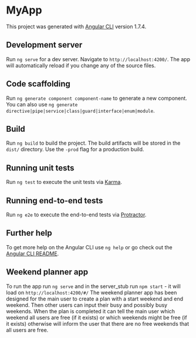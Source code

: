 # MyApp

This project was generated with [Angular CLI](https://github.com/angular/angular-cli) version 1.7.4.

## Development server

Run `ng serve` for a dev server. Navigate to `http://localhost:4200/`. The app will automatically reload if you change any of the source files.

## Code scaffolding

Run `ng generate component component-name` to generate a new component. You can also use `ng generate directive|pipe|service|class|guard|interface|enum|module`.

## Build

Run `ng build` to build the project. The build artifacts will be stored in the `dist/` directory. Use the `-prod` flag for a production build.

## Running unit tests

Run `ng test` to execute the unit tests via [Karma](https://karma-runner.github.io).

## Running end-to-end tests

Run `ng e2e` to execute the end-to-end tests via [Protractor](http://www.protractortest.org/).

## Further help

To get more help on the Angular CLI use `ng help` or go check out the [Angular CLI README](https://github.com/angular/angular-cli/blob/master/README.md).

## Weekend planner app
To run the app run `ng serve` and in the server_stub run `npm start` - it will load on `http://localhost:4200/#/`
The weekend planner app has been designed for the main user to create a plan with a start weekend and end weekend. Then other users can input their busy and possibly busy weekends.
When the plan is completed it can tell the main user which weekend all users are free (if it exists) or which weekends might be free (if it exists) otherwise will inform the user that
there are no free weekends that all users are free.
 

